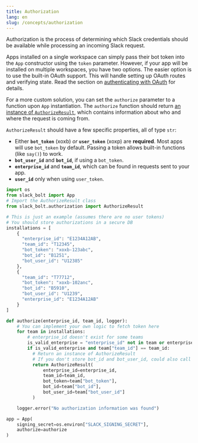 ```yaml
---
title: Authorization
lang: en
slug: /concepts/authorization
---
```



Authorization is the process of determining which Slack credentials should be available while processing an incoming Slack request.

Apps installed on a single workspace can simply pass their bot token into the `App` constructor using the `token` parameter. However, if your app will be installed on multiple workspaces, you have two options. The easier option is to use the built-in OAuth support. This will handle setting up OAuth routes and verifying state. Read the section on [authenticating with OAuth](/concepts/authenticating-oauth) for details.

For a more custom solution, you can set the `authorize` parameter to a function upon `App` instantiation. The `authorize` function should return [an instance of `AuthorizeResult`](https://github.com/slackapi/bolt-python/blob/main/slack_bolt/authorization/authorize_result.py), which contains information about who and where the request is coming from.

`AuthorizeResult` should have a few specific properties, all of type `str`:
- Either **`bot_token`** (xoxb) *or* **`user_token`** (xoxp) are **required**. Most apps will use `bot_token` by default. Passing a token allows built-in functions (like `say()`) to work.
- **`bot_user_id`** and **`bot_id`**, if using a `bot_token`.
- **`enterprise_id`** and **`team_id`**, which can be found in requests sent to your app.
- **`user_id`** only when using `user_token`.


```python
import os
from slack_bolt import App
# Import the AuthorizeResult class
from slack_bolt.authorization import AuthorizeResult

# This is just an example (assumes there are no user tokens)
# You should store authorizations in a secure DB
installations = [
    {
      "enterprise_id": "E1234A12AB",
      "team_id": "T12345",
      "bot_token": "xoxb-123abc",
      "bot_id": "B1251",
      "bot_user_id": "U12385"
    },
    {
      "team_id": "T77712",
      "bot_token": "xoxb-102anc",
      "bot_id": "B5910",
      "bot_user_id": "U1239",
      "enterprise_id": "E1234A12AB"
    }
]

def authorize(enterprise_id, team_id, logger):
    # You can implement your own logic to fetch token here
    for team in installations:
        # enterprise_id doesn't exist for some teams
        is_valid_enterprise = "enterprise_id" not in team or enterprise_id == team["enterprise_id"]
        if is_valid_enterprise and team["team_id"] == team_id:
          # Return an instance of AuthorizeResult
          # If you don't store bot_id and bot_user_id, could also call `from_auth_test_response` with your bot_token to automatically fetch them
          return AuthorizeResult(
              enterprise_id=enterprise_id,
              team_id=team_id,
              bot_token=team["bot_token"],
              bot_id=team["bot_id"],
              bot_user_id=team["bot_user_id"]
          )

    logger.error("No authorization information was found")

app = App(
    signing_secret=os.environ["SLACK_SIGNING_SECRET"],
    authorize=authorize
)
```
